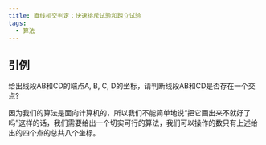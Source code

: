 ```yaml
---
title: 直线相交判定：快速排斥试验和跨立试验
tags: 
  - 算法
---
```


## 引例

给出线段AB和CD的端点A, B, C, D的坐标，请判断线段AB和CD是否存在一个交点?  

因为我们的算法是面向计算机的，所以我们不能简单地说“把它画出来不就好了吗”这样的话，我们需要给出一个切实可行的算法，我们可以操作的数只有上述给出的四个点的总共八个坐标。  


